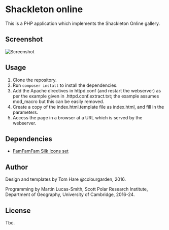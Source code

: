 Shackleton online
=================

This is a PHP application which implements the Shackleton Online gallery.


Screenshot
----------

![Screenshot](screenshot.png)


Usage
-----

1. Clone the repository.
2. Run `composer install` to install the dependencies.
3. Add the Apache directives in httpd.conf (and restart the webserver) as per the example given in .httpd.conf.extract.txt; the example assumes mod_macro but this can be easily removed.
4. Create a copy of the index.html.template file as index.html, and fill in the parameters.
5. Access the page in a browser at a URL which is served by the webserver.


Dependencies
------------

* [FamFamFam Silk Icons set](http://www.famfamfam.com/lab/icons/silk/)


Author
------

Design and templates by Tom Hare @colourgarden, 2016.

Programming by Martin Lucas-Smith, Scott Polar Research Institute, Department of Geography, University of Cambridge, 2016-24.


License
-------

Tbc.

